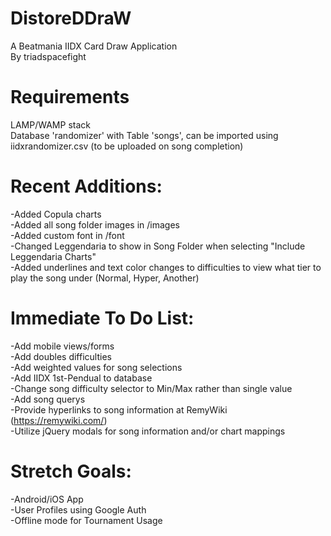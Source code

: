 # DistoreDDraW
A Beatmania IIDX Card Draw Application<br>
By triadspacefight

# Requirements
LAMP/WAMP stack<br>
Database 'randomizer' with Table 'songs', can be imported using iidxrandomizer.csv (to be uploaded on song completion)

# Recent Additions:
-Added Copula charts<br>
-Added all song folder images in /images<br>
-Added custom font in /font<br>
-Changed Leggendaria to show in Song Folder when selecting "Include Leggendaria Charts"<br>
-Added underlines and text color changes to difficulties to view what tier to play the song under (Normal, Hyper, Another)

# Immediate To Do List:
-Add mobile views/forms<br>
-Add doubles difficulties<br>
-Add weighted values for song selections<br>
-Add IIDX 1st-Pendual to database<br>
-Change song difficulty selector to Min/Max rather than single value<br>
-Add song querys<br>
-Provide hyperlinks to song information at RemyWiki (https://remywiki.com/)<br>
-Utilize jQuery modals for song information and/or chart mappings

# Stretch Goals:
-Android/iOS App<br>
-User Profiles using Google Auth<br>
-Offline mode for Tournament Usage
